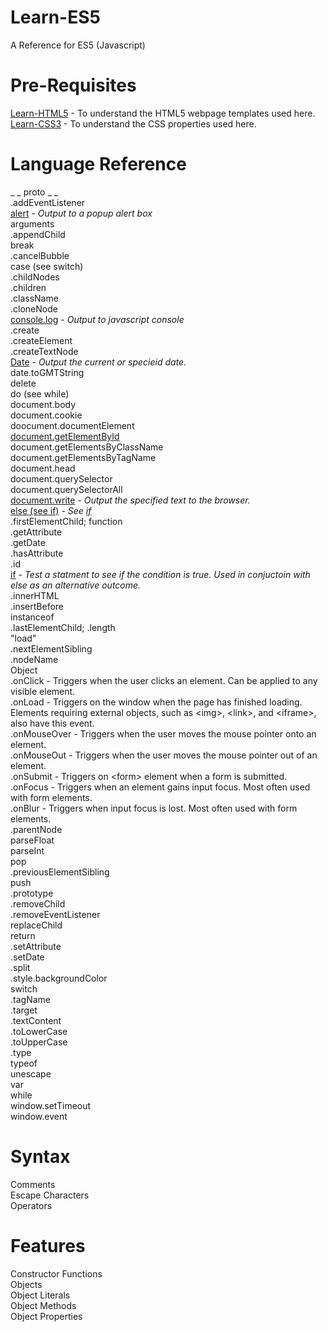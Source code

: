 # Learn-ES5
A Reference for ES5 (Javascript)

# Pre-Requisites

[Learn-HTML5](https://github.com/lloydhardy/Learn-HTML5) - To understand the HTML5 webpage templates used here.\
[Learn-CSS3](https://github.com/lloydhardy/Learn-CSS3) - To understand the CSS properties used here.


# Language Reference
_ _ proto _ _\
.addEventListener\
[alert](alert.js) - <i>Output to a popup alert box</i>\
arguments\
.appendChild\
break\
.cancelBubble\
case (see switch)\
.childNodes\
.children\
.className\
.cloneNode\
[console.log](console.log.js) - <i>Output to javascript console</i>\
.create\
.createElement\
.createTextNode\
[Date](date.js) - <i>Output the current or specieid date.</i>\
date.toGMTString\
delete\
do (see while)\
document.body\
document.cookie\
doocument.documentElement\
[document.getElementById](document.getElementById.html)\
document.getElementsByClassName\
document.getElementsByTagName\
document.head\
document.querySelector\
document.querySelectorAll\
[document.write](document.write.js) - <i>Output the specified text to the browser.</i>\
[else (see if)](if.js) - <i>See [if](if.js)</i>\
.firstElementChild;
function\
.getAttribute\
.getDate\
.hasAttribute\
.id\
[if](if.js) - <i>Test a statment to see if the condition is true. Used in conjuctoin with else as an alternative outcome.</i>\
.innerHTML\
.insertBefore\
instanceof\
.lastElementChild;
.length\
"load"\
.nextElementSibling\
.nodeName\
Object\
.onClick - Triggers when the user clicks an element. Can be applied to any visible element.\
.onLoad - Triggers on the window when the page has finished loading. Elements requiring external objects, such as &lt;img&gt;, &lt;link&gt;, and &lt;iframe&gt;, also have this event.\
.onMouseOver - Triggers when the user moves the mouse pointer onto an element.\
.onMouseOut - Triggers when the user moves the mouse pointer out of an element.\
.onSubmit - Triggers on &lt;form&gt; element when a form is submitted.\
.onFocus - Triggers when an element gains input focus. Most often used with form elements.\
.onBlur - Triggers when input focus is lost. Most often used with form elements.\
.parentNode\
parseFloat\
parseInt\
pop\
.previousElementSibling\
push\
.prototype\
.removeChild\
.removeEventListener\
replaceChild\
return\
.setAttribute\
.setDate\
.split\
.style.backgroundColor \
switch\
.tagName\
.target\
.textContent\
.toLowerCase\
.toUpperCase\
.type\
typeof\
unescape\
var\
while\
window.setTimeout\
window.event

# Syntax

Comments\
Escape Characters\
Operators

# Features

Constructor Functions\
Objects\
Object Literals\
Object Methods\
Object Properties
